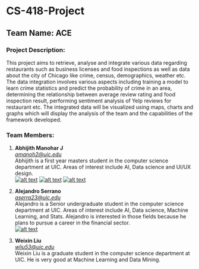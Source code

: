 <h1>CS-418-Project</h1>

<h2>Team Name: ACE</h2>

<h3>Project Description:</h3>

This project aims to retrieve, analyse and integrate various data regarding restaurants such as business licenses and food inspections as well as data about the city of Chicago like crime, census, demographics, weather etc. The data integration involves various aspects including training a model to learn crime statistics and predict the probability of crime in an area, determining the relationship between average review rating and food inspection result, performing sentiment analysis of Yelp reviews for restaurant etc. The integrated data will be visualized using maps, charts and graphs which will display the analysis of the team and the capabilities of the framework developed.

<h3>Team Members:</h3>

1. **Abhijith Manohar J** <br/>
  *amanoh2@uic.edu* <br/>
  Abhijith is a first year masters student in the computer science department at UIC. Areas of interest include AI, Data    science and UI/UX design.<br/> 
  [![alt text][1.1]][1]
  [![alt text][2.1]][2]
  [![alt text][6.1]][6]

2. **Alejandro Serrano** <br/>
  *aserra23@uic.edu* <br/>
  Alejandro is a Senior undergraduate student in the computer science department at UIC. Areas of interest include AI, Data    science, Machine Learning, and Stats. Alejandro is interested in those fields because he plans to pursue a career in the financial sector.<br/> 
  [![alt text][6.1]][8]

3. **Weixin Liu** <br/>
  *wliu53@uic.edu* <br/>
  Weixin Liu is a graduate student in the computer science department at UIC. He is very good at Machine Learning and Data Mining.<br/>

<!-- links to social media icons -->

<!-- icons with padding -->
[1.1]: http://i.imgur.com/tXSoThF.png (twitter icon with padding)
[2.1]: http://i.imgur.com/P3YfQoD.png (facebook icon with padding)
[3.1]: http://i.imgur.com/yCsTjba.png (google plus icon with padding)
[4.1]: http://i.imgur.com/YckIOms.png (tumblr icon with padding)
[5.1]: http://i.imgur.com/1AGmwO3.png (dribbble icon with padding)
[6.1]: http://i.imgur.com/0o48UoR.png (github icon with padding)
<!-- we will need this one for those of us that have linkedin -->
<!-- 
[7.1]: http://i.imgur.com/ (linkedin icon with padding)
-->



<!-- links to your social media accounts -->
<!-- update these accordingly -->
<!--
[1]: https://twitter.com/
[2]: https://www.facebook.com/
[3]: https://plus.google.com/
[4]: http://carlsed.tumblr.com/
[5]: http://dribbble.com/
[6]: https://github.com/
still need to implement this one
[7]: www.linkedin.com/
-->

<!-- abhijith -->
[1]: https://twitter.com/abhijith2893
[2]: https://www.facebook.com/abhijith.manohar.16
[6]: https://github.com/abhijith28

<!-- alejandro -->
[8]: https://github.com/aserra23
<!-- [7]: www.linkedin.com/in/alejandro6serrano -->
